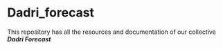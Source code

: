 # Dadri_forecast
This repository has all the resources and documentation of our collective ***Dadri Forecast***
